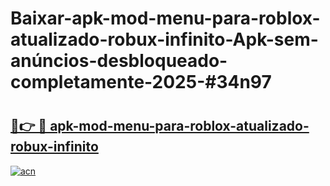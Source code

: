 # Baixar-apk-mod-menu-para-roblox-atualizado-robux-infinito-Apk-sem-anúncios-desbloqueado-completamente-2025-#34n97

# <h2><a href="https://ainizakaria.my?title=apk-mod-menu-para-roblox-atualizado-robux-infinito&ref=24M">🔗👉 🔴 apk-mod-menu-para-roblox-atualizado-robux-infinito</a></h2>

[![acn](https://github.com/user-attachments/assets/0f9c940e-d8b0-45ae-aac7-cd30a18b3e1c)](https://ainizakaria.my?title=apk-mod-menu-para-roblox-atualizado-robux-infinito&ref=24M)

